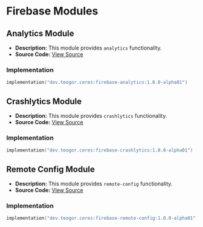 # Firebase Modules

## Analytics Module
- **Description:** This module provides `analytics` functionality.
- **Source Code:** [View Source](../firebase/analytics)

### Implementation
```kotlin
implementation("dev.teogor.ceres:firebase-analytics:1.0.0-alpha01")
```

## Crashlytics Module
- **Description:** This module provides `crashlytics` functionality.
- **Source Code:** [View Source](../firebase/crashlytics)

### Implementation
```kotlin
implementation("dev.teogor.ceres:firebase-crashlytics:1.0.0-alpha01")
```

## Remote Config Module
- **Description:** This module provides `remote-config` functionality.
- **Source Code:** [View Source](../firebase/remote-config)

### Implementation
```kotlin
implementation("dev.teogor.ceres:firebase-remote-config:1.0.0-alpha01")
```

